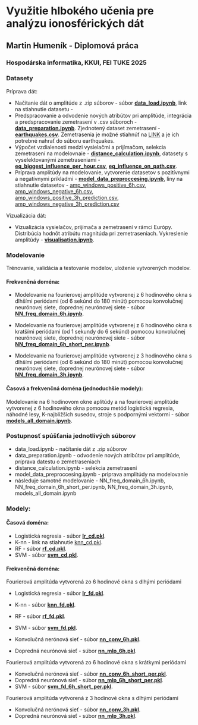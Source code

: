 
# Využitie hlbokého učenia pre analýzu ionosférických dát

## Martin Humeník - Diplomová práca

### Hospodárska informatika, KKUI, FEI TUKE 2025

### Datasety
Príprava dát:
- Načítanie dát o amplitúde z .zip súborov - súbor [**data_load.ipynb**](data_load.ipynb), link na stiahnutie datasetu - 
- Predspracovanie a odvodenie nových atribútov pri amplitúde, integrácia a predspracovanie zemetrasení v .csv súboroch - [**data_preparation.ipynb**](data_preparation.ipynb). Zjednotený dataset zemetrasení - [**earthquakes.csv**](earthquakes.csv). Zemetrasenia je možné stiahnúť na [LINK](https://www.emsc-csem.org/Earthquake_information/#) a je ich potrebné nahrať do súboru earthquakes.
- Výpočet vzdialenosti medzi vysielačmi a prijímačom, selekcia zemetrasení na modelovnaie - [**distance_calculation.ipynb**](distance_calculation.ipynb), datasety s vyselektovanými zemetraseniami - [**eq_biggest_influence_per_hour.csv**](eq_biggest_influence_per_hour.csv), [**eq_influence_on_path.csv**](eq_influence_on_path.csv).
- Príprava amplitúdy na modelovanie, vytvorenie datasetov s pozitívnymi a negatívnymi príkladmi - [**model_data_preproccesing.ipynb**](model_data_preproccesing.ipynb), liny na stiahnutie datasetov - [amp_windows_positive_6h.csv](https://mega.nz/file/0b9iyLLD#GPD6LEBYLI4Jh1YO0Nmss6-BJfCqwdxlc2LtMkog1TE), [amp_windows_negative_6h.csv](https://mega.nz/file/Ea812ZBJ#xa4tI18XmHH_KGsL-1JFRFmyPIAbmkZJT3hdwwyEEpk), [amp_windows_positive_3h_prediction.csv](https://mega.nz/file/1a9kAa4K#BT7E-2LE9xapr7jXMzI7LDkQnAgVo02WhBk4A4RTkjs), [amp_windows_negative_3h_prediction.csv](https://mega.nz/file/sCESCIra#hxH-LqYqU5TSZW-ewqvkgacoAOxJ4myWSS6p37sdJZM)

Vizualizácia dát:
- Vizualizácia vysielačov, prijímača a zemetrasení v rámci Európy. Distribúcia hodnôt atribútu magnitúda pri zemetraseniach. Vykreslenie amplitúdy - [**visualisation.ipynb**](visualisation.ipynb).

### Modelovanie
Trénovanie, validácia a testovanie modelov, uloženie vytvorených modelov.

#### Frekvenčná doména:
- Modelovanie na fourierovej amplitúde vytvorenej z 6 hodinového okna s dlhšími periódami (od 6 sekúnd do 180 minút) pomocou konvolučnej neurónovej siete, doprednej neurónovej siete - súbor [**NN_freq_domain_6h.ipynb**](ML/NN_freq_domain_6h.ipynb).

- Modelovanie na fourierovej amplitúde vytvorenej z 6 hodinového okna s kratšími periódami (od 1 sekundy do 6 sekúnd) pomocou konvolučnej neurónovej siete, doprednej neurónovej siete - súbor [**NN_freq_domain_6h_short_per.ipynb**](ML/NN_freq_domain_6h_short_per.ipynb).

- Modelovanie na fourierovej amplitúde vytvorenej z 3 hodinového okna s dlhšími periódami (od 6 sekúnd do 180 minút) pomocou konvolučnej neurónovej siete, doprednej neurónovej siete - súbor [**NN_freq_domain_3h.ipynb**](ML/NN_freq_domain_3h.ipynb).

#### Časová a frekvenčná doména (jednoduchšie modely):
Modelovanie na 6 hodinovom okne aplitúdy a na fourierovej amplitúde vytvorenej z 6 hodinového okna pomocou metód logistická regresia, náhodné lesy, K-najbližších susedov, stroje s podpornými vektormi - súbor [**models_all_domain.ipynb**](ML/models_all_domain.ipynb).

### Postupnosť spúšťania jednotlivých súborov
- data_load.ipynb - načítanie dát z .zip súborov
- data_preparation.ipynb - odvodenie nových atribútov pri amplitúde, príprava datestu o zemetraseniach
- distance_calculation.ipynb - selekcia zemetrasení
- model_data_preproccesing.ipynb - príprava amplitúdy na modelovanie
- následuje samotné modelovanie - NN_freq_domain_6h.ipynb, NN_freq_domain_6h_short_per.ipynb, NN_freq_domain_3h.ipynb, models_all_domain.ipynb

### Modely:
#### Časová doména:
- Logistická regresia - súbor [**lr_cd.pkl**](ML/models/lr_cd.pkl).
- K-nn - link na stiahnutie [knn_cd.pkl](https://mega.nz/file/pXFTkajT#uFdr2d29VlbsXg2sn2Dps7aYtP-aajUYujqTvhQ_iw4).
- RF - súbor [**rf_cd.pkl**](ML/models/rf_cd.pkl).
- SVM - súbor [**svm_cd.pkl**](ML/models/svm_cd.pkl).

#### Frekvenčná doména:
Fourierová amplitúda vytvorená zo 6 hodinové okna s dlhými periódami
- Logistická regresia - súbor [**lr_fd.pkl**](ML/models/lr_fd.pkl).
- K-nn - súbor [**knn_fd.pkl**](ML/models/knn_fd.pkl).
- RF - súbor [**rf_fd.pkl**](ML/models/rf_fd.pkl).
- SVM - súbor [**svm_fd.pkl**](ML/models/svm_fd.pkl).

- Konvolučná nerónová sieť - súbor [**nn_conv_6h.pkl**](ML/models/nn_conv_6h.pkl).
- Dopredná neurónová sieť - súbor [**nn_mlp_6h.pkl**](ML/models/nn_mlp_6h.pkl).

Fourierová amplitúda vytvorená zo 6 hodinové okna s krátkymi periódami
- Konvolučná nerónová sieť - súbor [**nn_conv_6h_short_per.pkl**](ML/models/nn_conv_6h_short_per.pkl).
- Dopredná neurónová sieť - súbor [**nn_mlp_6h_short_per.pkl**](ML/models/nn_mlp_6h_short_per.pkl).
- SVM - súbor [**svm_fd_6h_short_per.pkl**](ML/models/svm_fd_6h_short_per.pkl).

Fourierová amplitúda vytvorená z 3 hodinové okna s dlhými periódami
- Konvolučná nerónová sieť - súbor [**nn_conv_3h.pkl**](ML/models/nn_conv_3h.pkl).
- Dopredná neurónová sieť - súbor [**nn_mlp_3h.pkl**](ML/models/nn_mlp_3h.pkl).
